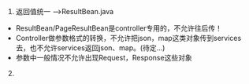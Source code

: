 1. 返回值统一  -->ResultBean.java
-  ResultBean/PageResultBean是controller专用的，不允许往后传！
-  Controller做参数格式的转换，不允许把json，map这类对象传到services去，也不允许services返回json、map。(待定...)
-  参数中一般情况不允许出现Request，Response这些对象
2.

